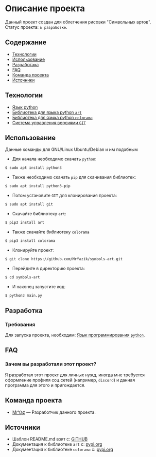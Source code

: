 # Описание проекта

Данный проект создан для облегчения рисовки "Символьных артов". Статус проекта: `в разработке`.

## Содержание
- [Технологии](#технологии)
- [Использование](#использование)
- [Разработака](#разработка)
- [FAQ](#faq)
- [Команда проекта](#команда-проекта)
- [Источники](#источники)

## Технологии
- [Язык python](https://python.org/)
- [Библиотека для языка python `art`](https://pypi.org/project/art/)
- [Библиотека для языка python `colorama`](https://pypi.org/project/colorama/)
- [Система управления версиями `GIT`](https://git-scm.com/)

## Использование

Данные команды для GNU/Linux Ubuntu/Debian и им подобным

- Для начала необходимо скачать `python`:

```sh
$ sudo apt install python3
```

- Также необходимо скачать `pip` для скачивания библиотек:

```sh
$ sudo apt install python3-pip
```

- Потом установите `GIT` для клонирования проекта:

```sh
$ sudo apt install git
```

- Скачайте библиотеку `art`:

```sh
$ pip3 install art
```

- Также скачайте библиотеку `colorama`

```sh
$ pip3 install colorama
```

- Клонируйте проект:

```sh
$ git clone https://github.com/MrYazik/symbols-art.git
```

- Перейдите в директорию проекта:

```sh
$ cd symbols-art
```

- И наконец запустите код:

```sh
$ python3 main.py
```

## Разработка

### Требования
Для запуска проекта, необходим: [Язык программирования `python`](https://python.org/).

## FAQ 

### Зачем вы разработали этот проект?
Я разработал этот проект для личных нужд, иногда мне требуется оформление профиля соц.сетей (например, `discord`) и данная программа для этого и пригождается.

## Команда проекта

- [MrYaz]() — Разработчик данного проекта.

## Источники
- Шаблон README.md взят с: [GITHUB](https://gist.github.com/bzvyagintsev/0c4adf4403d4261808d75f9576c814c2)
- Документация к библиотеке `art` c: [pypi.org](https://pypi.org/project/art/)
- Документация к библиотеке `colorama` c: [pypi.org](https://pypi.org/project/colorama/)
